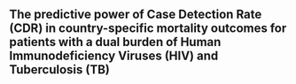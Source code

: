 ## The predictive power of Case Detection Rate (CDR) in country-specific mortality outcomes for patients with a dual burden of Human Immunodeficiency Viruses (HIV) and Tuberculosis (TB)
